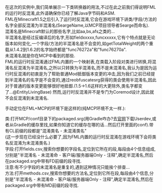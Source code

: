 在这次的实例中,我们简单展示一下类转换器的用法,不过在此之前我们得说明FML的运行时反混淆,此外请确保你已经了解Java字节码和ASM.  
FML在Minecraft1.5之后引入了运行时反混淆,它会在游戏环境下讲类/字段/方法的名字全部反混淆为半混淆名(SeargeName,以MCP项目领导者Searge而命名).  
混淆名是Minecraft默认的那些名字,比如aa,bs,afs之类的...  
半混淆名是经过反编译后的名字,形如fieldxxxxx,funcxxxxx,它有个特点就是无论版本如何变化,一个字段/方法的半混淆名是不会变的,如getTotalWeight的两个重载从1.4.2到1.6.2的名字始终都是"func76272a"和"func76270a".  
未混淆名就是你在MCP中看到的那些.  
FML的运行时反混淆通过FML内置的一个映射表,在类载入阶段对类进行转换,将混淆名反混淆为半混淆名,之所以只转换为半混淆名,而不是未混淆名,我认为是因为运行时反混淆的初衷是为了帮助普通Mod抵御版本变更的冲击,因为我们之前已经提到半混淆名的名字是不会变的,通过reobfuscatesrg获得的类会使用半混淆名,因此对于普通的版本变更能够很好地抵御.(1.5->1.6这样的大更除外,类名字都变了...@EntityLivingBase) 然而,运行时反混淆并不是专门为Coremod设计,因此就不会反混淆到未混淆名.  

手动定位在FML+MCP的环境下是这样的(纯MCP环境不太一样.):

类:打开MCP/conf目录下的packaged.srg(用Gradle咋办?去[官网](http://files.minecraftforge.net/)下载Userdev,或者从Gradle的缓存里找,如果你知道它的缓存在哪的话...然后打开里面的conf).带有CL前缀的段都是"混淆类名 - 未混淆类名"  
(这一步现在已经没什么必要了,因为FML内置的运行时反混淆在游戏环境下会将类名反混淆为未混淆类名.)  
字段:打开fields.csv,搜索你想要的字段名,定位到它所在的段,每段由4个信息组成,分别是"半混淆名 - 未混淆命 - 客户端/服务器端Only - 注释",确定半混淆名,然后在packaged.srg中带有FD前缀的段寻找.  
注意:有不少字段的未混淆名是重复的,遇到这种情况只能挨个排查...  
方法:打开methods.csv,搜索你想要的方法名,定位到它所在段,每段由4个信息,分别是"半混淆名 - 未混淆命 - 客户端/服务器端Only - 注释",确定半混淆名,然后在packaged.srg中带有MD前缀的段寻找.  
